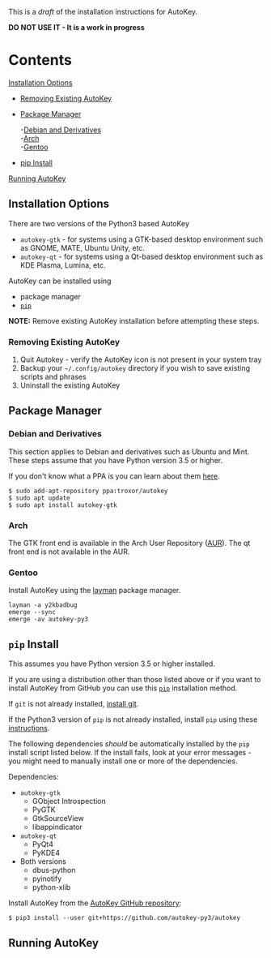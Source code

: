 This is a _draft_ of the installation instructions for AutoKey.

**DO NOT USE IT - It is a work in progress**

# Contents 

[Installation Options](#installation-options)
* [Removing Existing AutoKey](#removing-existing-autokey)
* [Package Manager](#package-manager)

  -[Debian and Derivatives](#debian-and-derivatives)    
  -[Arch](#arch)    
  -[Gentoo](#gentoo)
  
* [pip Install](#pip-install)

[Running AutoKey](#running-autokey)

## Installation Options

There are two versions of the Python3 based AutoKey

* `autokey-gtk` - for systems using a GTK-based desktop environment such as GNOME, MATE, Ubuntu Unity, etc.
* `autokey-qt` - for systems using a Qt-based desktop environment such as KDE Plasma, Lumina, etc.

AutoKey can be installed using

* package manager
* [`pip`][pip]

**NOTE:** Remove existing AutoKey installation before attempting these steps.

### Removing Existing AutoKey

1. Quit Autokey - verify the AutoKey icon is not present in your system tray
1. Backup your `~/.config/autokey` directory if you wish to save existing scripts and phrases
1. Uninstall the existing AutoKey

## Package Manager

### Debian and Derivatives

This section applies to Debian and derivatives such as Ubuntu and Mint. These steps assume that you have Python version 3.5 or higher.

If you don't know what a PPA is you can learn about them [here][ppa].

    $ sudo add-apt-repository ppa:troxor/autokey
    $ sudo apt update
    $ sudo apt install autokey-gtk
  
### Arch

The GTK front end is available in the Arch User Repository ([AUR][aur]). The qt front end is not available in the AUR.

### Gentoo

Install AutoKey using the [layman][layman] package manager.

    layman -a y2kbadbug
    emerge --sync
    emerge -av autokey-py3

## `pip` Install

This assumes you have Python version 3.5 or higher installed.

If you are using a distribution other than those listed above or if you want to install AutoKey from GitHub you can use this [`pip`][pip] installation method.

If `git` is not already installed, [install git][installgit].

If the Python3 version of `pip` is not already installed, install `pip` using these [instructions][installpip].

The following dependencies _should_ be automatically installed by the `pip` install script listed below. If the install fails, look at your error messages - you might need to manually install one or more of the dependencies.

Dependencies:

* `autokey-gtk`
  - GObject Introspection
  - PyGTK
  - GtkSourceView
  - libappindicator
* `autokey-qt`
  - PyQt4
  - PyKDE4
* Both versions
  - dbus-python 
  - pyinotify
  - python-xlib

Install AutoKey from the [AutoKey GitHub repository][autorepo]:

    $ pip3 install --user git+https://github.com/autokey-py3/autokey
  
## Running AutoKey

[aur]: https://aur.archlinux.org/packages/autokey-py3
[autorepo]: https://github.com/autokey-py3/autokey
[installgit]: https://git-scm.com/download/linux
[installpip]: https://pip.pypa.io/en/stable/installing/
[layman]: https://github.com/y2kbadbug/gentoo-overlay/tree/master/app-misc/autokey-py3
[pip]: https://en.wikipedia.org/wiki/Pip_(package_manager)
[ppa]: https://askubuntu.com/a/4990

